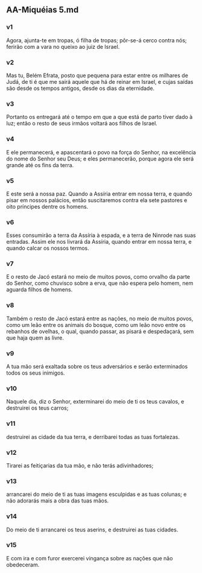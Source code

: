 ## AA-Miquéias 5.md
### v1
 Agora, ajunta-te em tropas, ó filha de tropas; pôr-se-á cerco contra nós; ferirão com a vara no queixo ao juiz de Israel.
### v2
 Mas tu, Belém Efrata, posto que pequena para estar entre os milhares de Judá, de ti é que me sairá aquele que há de reinar em Israel, e cujas saídas são desde os tempos antigos, desde os dias da eternidade.
### v3
 Portanto os entregará até o tempo em que a que está de parto tiver dado à luz; então o resto de seus irmãos voltará aos filhos de Israel.
### v4
 E ele permanecerá, e apascentará o povo na força do Senhor, na excelência do nome do Senhor seu Deus; e eles permanecerão, porque agora ele será grande até os fins da terra.
### v5
 E este será a nossa paz. Quando a Assíria entrar em nossa terra, e quando pisar em nossos palácios, então suscitaremos contra ela sete pastores e oito príncipes dentre os homens.
### v6
 Esses consumirão a terra da Assíria à espada, e a terra de Ninrode nas suas entradas. Assim ele nos livrará da Assíria, quando entrar em nossa terra, e quando calcar os nossos termos.
### v7
 E o resto de Jacó estará no meio de muitos povos, como orvalho da parte do Senhor, como chuvisco sobre a erva, que não espera pelo homem, nem aguarda filhos de homens.
### v8
 Também o resto de Jacó estará entre as nações, no meio de muitos povos, como um leão entre os animais do bosque, como um leão novo entre os rebanhos de ovelhas, o qual, quando passar, as pisará e despedaçará, sem que haja quem as livre.
### v9
 A tua mão será exaltada sobre os teus adversários e serão exterminados todos os seus inimigos.
### v10
 Naquele dia, diz o Senhor, exterminarei do meio de ti os teus cavalos, e destruirei os teus carros;
### v11
 destruirei as cidade da tua terra, e derribarei todas as tuas fortalezas.
### v12
 Tirarei as feitiçarias da tua mão, e não terás adivinhadores;
### v13
 arrancarei do meio de ti as tuas imagens esculpidas e as tuas colunas; e não adorarás mais a obra das tuas mãos.
### v14
 Do meio de ti arrancarei os teus aserins, e destruirei as tuas cidades.
### v15
 E com ira e com furor exercerei vingança sobre as nações que não obedeceram.
